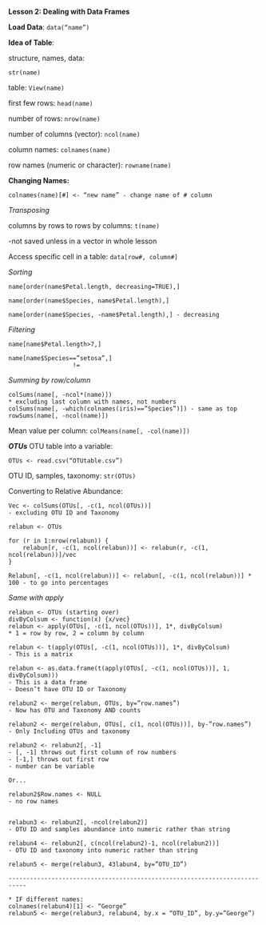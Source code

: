 **Lesson 2: Dealing with Data Frames**

**Load Data**: ``` data(“name”) ```


**Idea of Table**:

structure, names, data:
```
str(name)
```

table: ``` View(name) ```

first few rows: ```head(name)```

number of rows: ```nrow(name)```

number of columns (vector): ```ncol(name)```

column names: ```colnames(name)```

row names (numeric or character): ```rowname(name)```


**Changing Names:**

```
colnames(name)[#] <- “new name” - change name of # column
```

*Transposing*

columns by rows to rows by columns: ```t(name)```

-not saved unless in a vector in whole lesson

Access specific cell in a table: ```data[row#, column#]```

*Sorting*

```
name[order(name$Petal.length, decreasing=TRUE),]

name[order(name$Species, name$Petal.length),]

name[order(name$Species, -name$Petal.length),] - decreasing
```
*Filtering*

```
name[name$Petal.length>7,]

name[name$Species==”setosa”,]
		          !=
```

*Summing by row/column*

```
colSums(name[, -ncol*(name)])
* excluding last column with names, not numbers
colSums(name[, -which(colnames(iris)==”Species”)]) - same as top
rowSums(name[, -ncol(name)])
```

Mean value per column: ``` colMeans(name[, -col(name)]) ```


***OTUs***
OTU table into a variable:
```
OTUs <- read.csv(“OTUtable.csv”)
```

OTU ID, samples, taxonomy: ```str(OTUs)```


Converting to Relative Abundance:

```
Vec <- colSums(OTUs[, -c(1, ncol(OTUs))]
- excluding OTU ID and Taxonomy

relabun <- OTUs

for (r in 1:nrow(relabun)) {
	relabun[r, -c(1, ncol(relabun))] <- relabun(r, -c(1, ncol(relabun))]/vec
}

Relabun[, -c(1, ncol(relabun))] <- relabun[, -c(1, ncol(relabun))] * 100 - to go into percentages

```

*Same with apply*

```
relabun <- OTUs (starting over)
divByColsum <- function(x) {x/vec}
relabun <- apply(OTUs[, -c(1, ncol(OTUs))], 1*, divByColsum)
* 1 = row by row, 2 = column by column

relabun <- t(apply(OTUs[, -c(1, ncol(OTUs))], 1*, divByColsum)
- This is a matrix

relabun <- as.data.frame(t(apply(OTUs[, -c(1, ncol(OTUs))], 1, divByColsum)))
- This is a data frame
- Doesn’t have OTU ID or Taxonomy

relabun2 <- merge(relabun, OTUs, by=”row.names”)
- Now has OTU and Taxonomy AND counts

relabun2 <- merge(relabun, OTUs[, c(1, ncol(OTUs))], by-”row.names”)
- Only Including OTUs and taxonomy

relabun2 <- relabun2[, -1]
- [, -1] throws out first column of row numbers
- [-1,] throws out first row
- number can be variable

Or...

relabun2$Row.names <- NULL
- no row names


relabun3 <- relabun2[, -ncol(relabun2)]
- OTU ID and samples abundance into numeric rather than string

relabun4 <- relabun2[, c(ncol(relabun2)-1, ncol(relabun2))]
- OTU ID and taxonomy into numeric rather than string

relabun5 <- merge(relabun3, 43labun4, by=”OTU_ID”)

---------------------------------------------------------------------------

* IF different names:
colnames(relabun4)[1] <- “George”
relabun5 <- merge(relabun3, relabun4, by.x = “OTU_ID”, by.y=”George”)

```

